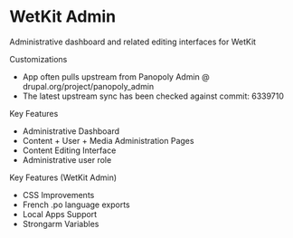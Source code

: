 WetKit Admin
==============
Administrative dashboard and related editing interfaces for WetKit

Customizations
* App often pulls upstream from Panopoly Admin @ drupal.org/project/panopoly_admin
* The latest upstream sync has been checked against commit: 6339710

Key Features
* Administrative Dashboard
* Content + User + Media Administration Pages
* Content Editing Interface
* Administrative user role

Key Features (WetKit Admin)
* CSS Improvements
* French .po language exports
* Local Apps Support
* Strongarm Variables
